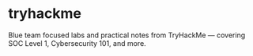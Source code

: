 # tryhackme
Blue team focused labs and practical notes from TryHackMe — covering SOC Level 1, Cybersecurity 101, and more.
